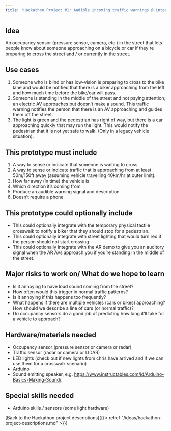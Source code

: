 ```yaml
---
title: "Hackathon Project #1: Audible incoming traffic warnings @ intersections"
---
```


## Idea

An occupancy sensor (pressure sensor, camera, etc.) in the street that lets people know about someone approaching on a bicycle or car if they're preparing to cross the street and / or currently in the street.

## Use cases

1. Someone who is blind or has low-vision is preparing to cross to the bike lane and would be notified that there is a biker approaching from the left and how much time before the bike/car will pass.
1. Someone is standing in the middle of the street and not paying attention; an electric AV approaches but doesn’t make a sound. This traffic warning notifies the person that there is an AV approaching and guides them off the street.
1. The light is green and the pedestrian has right of way, but there is a car approaching quickly that may run the light. This would notify the pedestrian that it is not yet safe to walk. (Only in a legacy vehicle situation).

## This prototype must include

1. A way to sense or indicate that someone is waiting to cross
1. A way to sense or indicate traffic that is approaching from at least 50m/150ft away (assuming vehicle travelling 40km/hr at outer limit).
1. How far away (in time) the vehicle is
1. Which direction it’s coming from
1. Produce an audible warning signal and description
1. Doesn’t require a phone

## This prototype could optionally include

- This could optionally integrate with the temporary physical tactile crosswalk to notify a biker that they should stop for a pedestrian.
- This could optionally integrate with street lighting that would turn red if the person should not start crossing
- This could optionally integrate with the AR demo to give you an auditory signal when the AR AVs approach you if you’re standing in the middle of the street.

## Major risks to work on/ What do we hope to learn

- Is it annoying to have loud sound coming from the street?
- How often would this trigger in normal traffic patterns?
- Is it annoying if this happens too frequently?
- What happens if there are multiple vehicles (cars or bikes) approaching? How should we describe a line of cars (or normal traffic)?
- Do occupancy sensors do a good job of predicting how long it’ll take for a vehicle to approach?

## Hardware/materials needed

- Occupancy sensor (pressure sensor or camera or radar)
- Traffic sensor (radar or camera or LIDAR)
- LED lights (check out if new lights from chris have arrived and if we can use them for a crosswalk scenario)
- Arduino
- Sound emitting speaker, e.g. https://www.instructables.com/id/Arduino-Basics-Making-Sound/.

## Special skills needed

- Arduino skills / sensors (some light hardware)

[Back to the Hackathon project descriptions]({{< relref "/ideas/hackathon-project-descriptions.md" >}})
